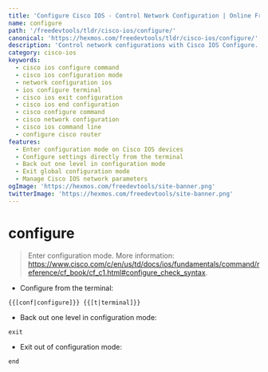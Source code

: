 ```yaml
---
title: 'Configure Cisco IOS - Control Network Configuration | Online Free DevTools by Hexmos'
name: configure
path: '/freedevtools/tldr/cisco-ios/configure/'
canonical: 'https://hexmos.com/freedevtools/tldr/cisco-ios/configure/'
description: 'Control network configurations with Cisco IOS Configure. Enter configuration mode, navigate levels, and exit with ease. Free online tool, no registration required.'
category: cisco-ios
keywords:
  - cisco ios configure command
  - cisco ios configuration mode
  - network configuration ios
  - ios configure terminal
  - cisco ios exit configuration
  - cisco ios end configuration
  - cisco configure command
  - cisco network configuration
  - cisco ios command line
  - configure cisco router
features:
  - Enter configuration mode on Cisco IOS devices
  - Configure settings directly from the terminal
  - Back out one level in configuration mode
  - Exit global configuration mode
  - Manage Cisco IOS network parameters
ogImage: 'https://hexmos.com/freedevtools/site-banner.png'
twitterImage: 'https://hexmos.com/freedevtools/site-banner.png'
---
```


# configure

> Enter configuration mode.
> More information: <https://www.cisco.com/c/en/us/td/docs/ios/fundamentals/command/reference/cf_book/cf_c1.html#configure_check_syntax>.

- Configure from the terminal:

`{{[conf|configure]}} {{[t|terminal]}}`

- Back out one level in configuration mode:

`exit`

- Exit out of configuration mode:

`end`
